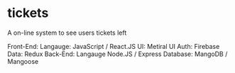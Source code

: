 # tickets
A on-line system to see users tickets left


Front-End:
  Langauge: JavaScript / React.JS
  UI: Metiral UI
  Auth: Firebase
  Data: Redux
Back-End:
  Langauge Node.JS / Express
Database:
  MangoDB / Mangoose
  
